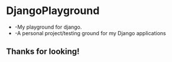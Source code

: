 <h1>DjangoPlayground</h1>
<ul>
    <li>-My playground for django.</li>
    <li>-A personal project/testing ground for my Django applications</li>
</ul>
<h2>Thanks for looking!</h2>

